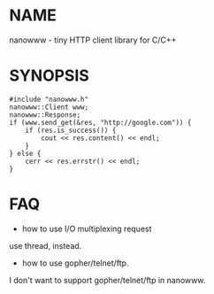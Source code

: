 # NAME

nanowww - tiny HTTP client library for C/C++

# SYNOPSIS

    #include "nanowww.h"
    nanowww::Client www;
    nanowww::Response;
    if (www.send_get(&res, "http://google.com")) {
        if (res.is_success()) {
            cout << res.content() << endl;
        }
    } else {
        cerr << res.errstr() << endl;
    }

# FAQ

- how to use I/O multiplexing request

use thread, instead.

- how to use gopher/telnet/ftp.

I don't want to support gopher/telnet/ftp in nanowww.